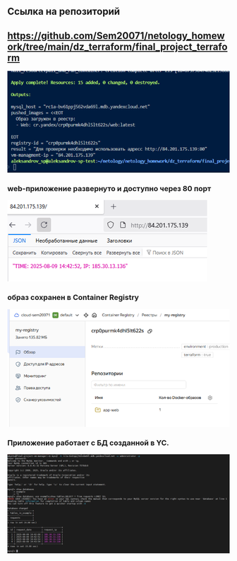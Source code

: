 ## Ссылка на репозиторий
## https://github.com/Sem20071/netology_homework/tree/main/dz_terraform/final_project_terraform


![Скриншот1](https://github.com/Sem20071/netology_homework/blob/main/dz_terraform/final_project_terraform/images/FPT1.png)

### web-приложение развернуто и доступно через 80 порт
![Скриншот2](https://github.com/Sem20071/netology_homework/blob/main/dz_terraform/final_project_terraform/images/FPT2.png)

### образ сохранен в Container Registry
![Скриншот3](https://github.com/Sem20071/netology_homework/blob/main/dz_terraform/final_project_terraform/images/FPT4.png)

### Приложение работает с БД созданной в YC.
![Скриншот4](https://github.com/Sem20071/netology_homework/blob/main/dz_terraform/final_project_terraform/images/FPT3.png)


